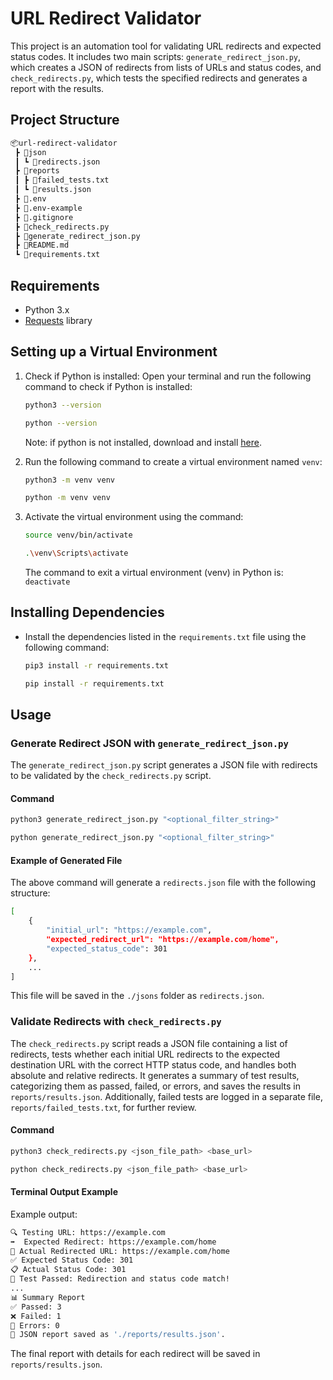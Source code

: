 # URL Redirect Validator
This project is an automation tool for validating URL redirects and expected status codes. It includes two main scripts: `generate_redirect_json.py`, which creates a JSON of redirects from lists of URLs and status codes, and `check_redirects.py`, which tests the specified redirects and generates a report with the results.

## Project Structure

```bash
📦url-redirect-validator
 ┣ 📂json
 ┃ ┗ 📜redirects.json
 ┣ 📂reports
 ┃ ┣ 📜failed_tests.txt
 ┃ ┗ 📜results.json
 ┣ 📜.env
 ┣ 📜.env-example
 ┣ 📜.gitignore
 ┣ 📜check_redirects.py
 ┣ 📜generate_redirect_json.py
 ┣ 📜README.md
 ┗ 📜requirements.txt
```

## Requirements

- Python 3.x
- [Requests](https://pypi.org/project/requests/) library

## Setting up a Virtual Environment

1. Check if Python is installed: Open your terminal and run the following command to check if Python is installed:

   ```bash
   python3 --version
   ```

   ```bash
   python --version
   ```

    Note: if python is not installed, download and install [here](https://www.python.org/downloads/).

2. Run the following command to create a virtual environment named `venv`:

   ```bash
   python3 -m venv venv
   ```

   ```bash
   python -m venv venv
   ```

3. Activate the virtual environment using the command:

   ```bash
   source venv/bin/activate
   ```

   ```bash
   .\venv\Scripts\activate
   ```
    The command to exit a virtual environment (venv) in Python is: `deactivate`

## Installing Dependencies

- Install the dependencies listed in the `requirements.txt` file using the following command:

   ```bash
   pip3 install -r requirements.txt
   ```

   ```bash
   pip install -r requirements.txt
   ```

## Usage

### Generate Redirect JSON with `generate_redirect_json.py`

The `generate_redirect_json.py` script generates a JSON file with redirects to be validated by the `check_redirects.py` script.

#### Command

   ```bash
   python3 generate_redirect_json.py "<optional_filter_string>"
   ```

   ```bash
   python generate_redirect_json.py "<optional_filter_string>"
   ```

#### Example of Generated File

The above command will generate a `redirects.json` file with the following structure:

```bash
[
    {
        "initial_url": "https://example.com",
        "expected_redirect_url": "https://example.com/home",
        "expected_status_code": 301
    },
    ...
]
```

This file will be saved in the `./jsons` folder as `redirects.json`.

### Validate Redirects with `check_redirects.py`

The `check_redirects.py` script reads a JSON file containing a list of redirects, tests whether each initial URL redirects to the expected destination URL with the correct HTTP status code, and handles both absolute and relative redirects. It generates a summary of test results, categorizing them as passed, failed, or errors, and saves the results in `reports/results.json`. Additionally, failed tests are logged in a separate file, `reports/failed_tests.txt`, for further review.

#### Command

   ```bash
   python3 check_redirects.py <json_file_path> <base_url>
   ```

   ```bash
   python check_redirects.py <json_file_path> <base_url>
   ```

#### Terminal Output Example

Example output:

```bash
🔍 Testing URL: https://example.com
➡️  Expected Redirect: https://example.com/home
🔄 Actual Redirected URL: https://example.com/home
✅ Expected Status Code: 301
📋 Actual Status Code: 301
🎉 Test Passed: Redirection and status code match!
...
📊 Summary Report
✅ Passed: 3
❌ Failed: 1
🚨 Errors: 0
📁 JSON report saved as './reports/results.json'.
```

The final report with details for each redirect will be saved in `reports/results.json`.
